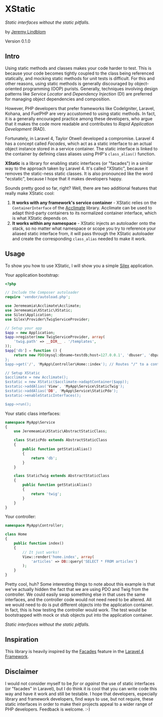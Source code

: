 # XStatic

*Static interfaces without the static pitfalls.*

by [Jeremy Lindblom](https://twitter.com/jeremeamia)

Version 0.1.0

## Intro

Using static methods and classes makes your code harder to test. This is because your code becomes tightly coupled to
the class being referenced statically, and mocking static methods for unit tests is difficult. For this and other
reasons, using static methods is generally discouraged by object-oriented programming (OOP) purists. Generally,
techniques involving design patterns like *Service Locator* and *Dependency Injection* (DI) are preferred for managing
object dependencies and composition.

However, PHP developers that prefer frameworks like CodeIgniter, Laravel, Kohana, and FuelPHP are very accustomed to
using static methods. In fact, it is a generally encouraged practice among these developers, who argue that it makes the
code more readable and contributes to *Rapid Application Development* (RAD).

Fortunately, in Laravel 4, Taylor Otwell developed a compromise. Laravel 4 has a concept called *Facades*, which act
as a static interface to an actual object instance stored in a service container. The static interface is linked to
the container by defining class aliases using PHP's `class_alias()` function.

**XStatic** is a library for enabling static interfaces (or "facades") in a similar way to the approach taken by
Laravel 4. It's called "XStatic", because it removes the static-ness static classes. It is also pronounced like the word
"ecstatic", because I hope that it makes developers happy.

Sounds pretty good so far, right? Well, there are two additional features that really make XStatic cool:

1. **It works with any framework's service container** - XStatic relies on the `ContainerInterface` of the
   [Acclimate](https://github.com/jeremeamia/acclimate) library. Acclimate can be used to adapt third-party containers
   to its normalized container interface, which is what XStatic depends on.
2. **It works within any namespace** - XStatic injects an autoloader onto the stack, so no matter what namespace or
   scope you try to reference your aliased static interface from, it will pass through the XStatic autoloader and create
   the corresponding `class_alias` needed to make it work.

## Usage

To show you how to use XStatic, I will show you a simple [Silex](http://silex.sensiolabs.org/) application.

Your application bootstrap:

```php
<?php

// Include the Composer autoloader
require 'vendor/autoload.php';

use Jeremeamia\Acclimate\Acclimate;
use Jeremeamia\XStatic\XStatic;
use Silex\Application;
use Silex\Provider\TwigServiceProvider;

// Setup your app
$app = new Application;
$app->register(new TwigServiceProvider, array(
    'twig.path' => __DIR__ . '/templates',
));
$app['db'] = function () {
    return new PDO(mysql:dbname=testdb;host=127.0.0.1', 'dbuser', 'dbpass');
};
$app->get('/', 'MyApp\Controller\Home::index'); // Routes "/" to a controller object

// Setup XStatic
$acclimate = new Acclimate();
$xstatic = new XStatic($acclimate->adaptContainer($app));
$xstatic->addAlias('View', 'MyApp\Service\StaticTwig');
$xstatic->addAlias('DB', 'MyApp\Service\StaticPdo');
$xstatic->enableStaticInterfaces();

$app->run();
```

Your static class interfaces:

```php
namespace MyApp\Service
{
    use Jeremeamia\XStatic\AbstractStaticClass;

    class StaticPdo extends AbstractStaticClass
    {
        public function getStaticAlias()
        {
            return 'db';
        }
    }

    class StaticTwig extends AbstractStaticClass
    {
        public function getStaticAlias()
        {
            return 'twig';
        }
    }
}
```

Your controller:

```php
namespace MyApp\Controller;

class Home
{
    public function index()
    {
        // It just works!
        View::render('home.index', array(
            'articles' => DB::query('SELECT * FROM articles')
        );
    }
}
```

Pretty cool, huh? Some interesting things to note about this example is that we've actually hidden the fact that we are
using PDO and Twig from the controller. We could easily swap something else in that uses the same interfaces, and the
controller code would not need need to be altered. All we would need to do is put different objects into the
application container. In fact, this is how testing the controller would work. The test would be bootstrapped with mock
or stub objects put into the application container.

*Static interfaces without the static pitfalls.*

## Inspiration

This library is heavily inspired by the [Facades](http://laravel.com/docs/facades) feature in the
[Laravel 4 Framework](http://laravel.com/).

## Disclaimer

I would not consider myself to be *for* or *against* the use of static interfaces (or "facades" in Laravel), but I do
think it is cool that you can write code this way and have it work and still be testable. I hope that developers,
especially library and framework developers, find ways to use, but not require, these static interfaces in order to make
their projects appeal to a wider range of PHP developers. Feedback is welcome. :-)
